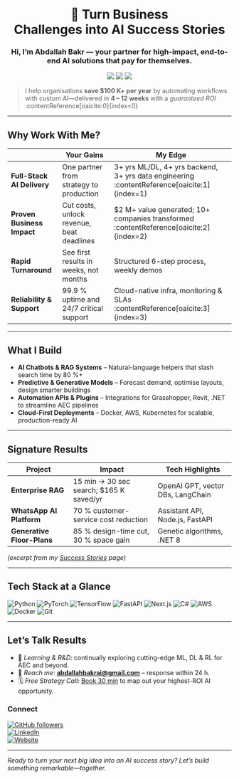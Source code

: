 <h1 align="center">🚀 Turn Business Challenges&nbsp;into&nbsp;AI&nbsp;Success&nbsp;Stories</h1>
<h3 align="center">Hi, I’m <strong>Abdallah Bakr</strong> — your partner for high-impact, end-to-end AI solutions that pay for themselves.</h3>

<p align="center">
  <img src="https://img.shields.io/badge/Companies%20Transformed-10%2B-success?style=flat-square" />
  <img src="https://img.shields.io/badge/Client%20Savings-%242M%2B-green?style=flat-square" />
  <img src="https://img.shields.io/badge/System%20Uptime-99.9%25-brightgreen?style=flat-square" />
</p>

> I help organisations **save \$100 K+ per year** by automating workflows with custom AI—delivered in **4 – 12 weeks** with a *guaranteed ROI* :contentReference[oaicite:0]{index=0}  

---

## Why Work With Me?  

|  | Your Gains | My Edge |
|---|---|---|
| **Full-Stack AI Delivery** | One partner from strategy to production | 3+ yrs ML/DL, 4+ yrs backend, 3+ yrs data engineering :contentReference[oaicite:1]{index=1} |
| **Proven Business Impact** | Cut costs, unlock revenue, beat deadlines | \$2 M+ value generated; 10+ companies transformed :contentReference[oaicite:2]{index=2} |
| **Rapid Turnaround** | See first results in weeks, not months | Structured 6-step process, weekly demos |
| **Reliability & Support** | 99.9 % uptime and 24/7 critical support | Cloud-native infra, monitoring & SLAs :contentReference[oaicite:3]{index=3} |

---

## What I Build  

- **AI Chatbots & RAG Systems** – Natural-language helpers that slash search time by 80 %+  
- **Predictive & Generative Models** – Forecast demand, optimise layouts, design smarter buildings  
- **Automation APIs & Plugins** – Integrations for Grasshopper, Revit, .NET to streamline AEC pipelines  
- **Cloud-First Deployments** – Docker, AWS, Kubernetes for scalable, production-ready AI  

---

## Signature Results  

| Project | Impact | Tech Highlights |
|---------|--------|----------------|
| **Enterprise RAG** | 15 min → 30 sec search; \$165 K saved/yr | OpenAI GPT, vector DBs, LangChain |
| **WhatsApp AI Platform** | 70 % customer-service cost reduction | Assistant API, Node.js, FastAPI |
| **Generative Floor-Plans** | 85 % design-time cut, 30 % space gain | Genetic algorithms, .NET 8 |

*(excerpt from my [Success Stories](https://www.bakrai.com/) page)*

---

## Tech Stack at a Glance  

<p>
  <img alt="Python"   src="https://img.shields.io/badge/Python-3670A0?style=for-the-badge&logo=python&logoColor=white"/>
  <img alt="PyTorch"  src="https://img.shields.io/badge/PyTorch-EE4C2C?style=for-the-badge&logo=pytorch&logoColor=white"/>
  <img alt="TensorFlow" src="https://img.shields.io/badge/TensorFlow-FF6F00?style=for-the-badge&logo=tensorflow&logoColor=white"/>
  <img alt="FastAPI"  src="https://img.shields.io/badge/FastAPI-009688?style=for-the-badge&logo=fastapi&logoColor=white"/>
  <img alt="Next.js"  src="https://img.shields.io/badge/Next.js-000000?style=for-the-badge&logo=nextdotjs&logoColor=white"/>
  <img alt="C#"      src="https://img.shields.io/badge/C%23-239120?style=for-the-badge&logo=c-sharp&logoColor=white"/>
  <img alt="AWS"     src="https://img.shields.io/badge/AWS-232F3E?style=for-the-badge&logo=amazonaws&logoColor=white"/>
  <img alt="Docker"  src="https://img.shields.io/badge/Docker-2496ED?style=for-the-badge&logo=docker&logoColor=white"/>
  <img alt="Git"     src="https://img.shields.io/badge/Git-F05032?style=for-the-badge&logo=git&logoColor=white"/>
</p>

---

## Let’s Talk Results  

- 🌱  *Learning & R&D*: continually exploring cutting-edge ML, DL & RL for AEC and beyond.  
- 📩  *Reach me*: **abdallahbakrai@gmail.com** – response within 24 h.  
- 🗓️  *Free Strategy Call*: [Book 30 min](https://cal.com) to map out your highest-ROI AI opportunity.  

### Connect  

[![GitHub followers](https://img.shields.io/github/followers/a-bakr?label=Follow&style=for-the-badge)](https://github.com/a-bakr)  
[![LinkedIn](https://img.shields.io/badge/-LinkedIn-0A66C2?style=for-the-badge&logo=linkedin&logoColor=white)](https://linkedin.com/in/abdallah-bakr)  
[![Website](https://img.shields.io/badge/-Bakrai.com-101010?style=for-the-badge&logo=github&logoColor=white)](https://bakrai.com/)  

---

<i>Ready to turn your next big idea into an AI success story? Let’s build something remarkable—together.</i>
